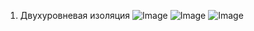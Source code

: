 1. Двухуровневая изоляция
![Image](https://user-images.githubusercontent.com/113884916/207255299-db8d86f2-1aad-41d3-b0f7-e47c9e78c32b.png)
![Image](https://user-images.githubusercontent.com/113884916/207255298-ce919970-8b7f-4cf4-8e5f-d525be15af10.png)
![Image](https://user-images.githubusercontent.com/113884916/207255300-cb09107f-ff2c-4758-b710-121e35d6c245.png)